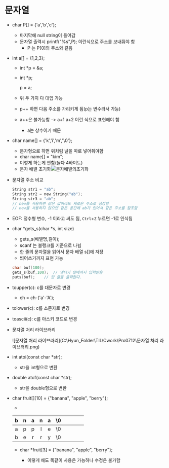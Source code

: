 # 문자열

* char P[] = {'a','b','c'};
  * 마지막에 null string이 들어감
  * 문자열 출력시 printf("%s",P); 이런식으로 주소를 보내줘야 함
    * P 는  P[0]의 주소와 같음

* int a[] = {1,2,3};

  * int *p = &a;

  * int *p;

    p = a;

  * 위 두 가지 다 대입 가능

  * p++ 하면 다음 주소를 가리키게 됨(p는 변수라서 가능)

  * a++은 불가능함 -> a+1 a+2 이런 식으로 표현해야 함

    * a는 상수이기 때문

* char name[] = {'k','i','m','\\0'};
  * 문자형으로 하면 위처럼 널을 따로 넣어줘야함
  * char name[] = "kim";
  * 이렇게 하는게 편함(둘다 4바이트)
  * 문자 배열 초기화![문자배열의초기화](C:\Hyun_Folder\TIL\Cwork\Pro0712\문자배열의초기화.png)

* 문자열 주소 비교

  ```c
  String str1 = "ab";
  String str2 = new String("ab");
  String str3 = "ab";
  // new를 사용하면 같은 값이라도 새로운 주소로 생성함
  // new를 사용하지 않으면 같은 공간에 ab가 있어서 같은 주소를 참조함
  ```

* EOF: 정수형 변수, -1 이라고 써도 됨, `Ctrl`+`Z` 누르면 -1로 인식됨

* char *gets_s(char *s, int size)

  * gets_s(배열명,길이);
  * scanf 는 블랭크를 기준으로 나뉨
  * 한 줄의 문자열을 읽어서 문자 배열 s[]에 저장
  * 띄어쓰기까지 표현 가능

  ```c
  char buf[100];
  gets_s(buf,100);	// 엔터키 앞에까지 입력받음
  puts(buf);	// 한 줄을 출력한다.
  ```

* toupper(c): c를 대문자로 변경

  * ch = ch-('a'-'A');

* tolower(c): c를 소문자로 변경

* toascii(c): c를 아스키 코드로 변경

* 문자열 처리 라이브러리

  ![문자열 처리 라이브러리](C:\Hyun_Folder\TIL\Cwork\Pro0712\문자열 처리 라이브러리.png)

* int atoi(const char *str);
  * str을 int형으로 변환
* double atof(const char *str);
  * str을 double형으로 변환

* char fruit\[][10] = {"banana", "apple", "berry"};

  * 

    |  b   |  n   |  a   |  n   |  a   |  \0  |      |      |      |      |
    | :--: | :--: | :--: | :--: | :--: | :--: | ---- | ---- | ---- | ---- |
    |  a   |  p   |  p   |  l   |  e   |  \0  |      |      |      |      |
    |  b   |  e   |  r   |  r   |  y   |  \0  |      |      |      |      |

  * char *fruit[3] = {"banana", "apple", "berry"};

    * 이렇게 해도 똑같이 사용은 가능하나 수정은 불가함